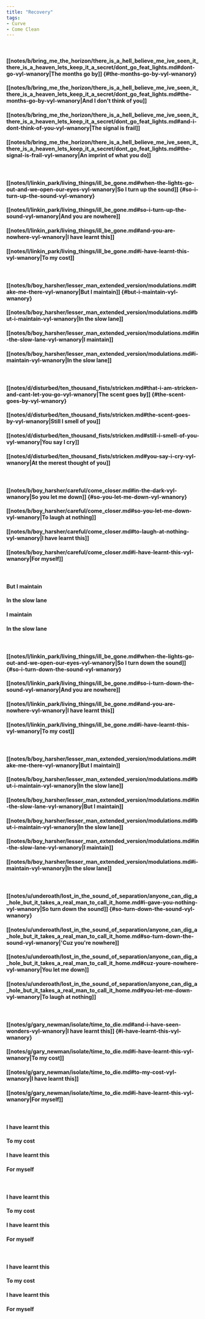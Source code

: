 ```yaml
---
title: "Recovery"
tags:
- Curve
- Come Clean
---
```

&nbsp;
#### [[notes/b/bring_me_the_horizon/there_is_a_hell_believe_me_ive_seen_it_there_is_a_heaven_lets_keep_it_a_secret/dont_go_feat_lights.md#dont-go-vyl-wnanory|The months go by]] {#the-months-go-by-vyl-wnanory}
#### [[notes/b/bring_me_the_horizon/there_is_a_hell_believe_me_ive_seen_it_there_is_a_heaven_lets_keep_it_a_secret/dont_go_feat_lights.md#the-months-go-by-vyl-wnanory|And I don't think of you]]
#### [[notes/b/bring_me_the_horizon/there_is_a_hell_believe_me_ive_seen_it_there_is_a_heaven_lets_keep_it_a_secret/dont_go_feat_lights.md#and-i-dont-think-of-you-vyl-wnanory|The signal is frail]]
#### [[notes/b/bring_me_the_horizon/there_is_a_hell_believe_me_ive_seen_it_there_is_a_heaven_lets_keep_it_a_secret/dont_go_feat_lights.md#the-signal-is-frail-vyl-wnanory|An imprint of what you do]]
&nbsp;
#### [[notes/l/linkin_park/living_things/ill_be_gone.md#when-the-lights-go-out-and-we-open-our-eyes-vyl-wnanory|So I turn up the sound]] {#so-i-turn-up-the-sound-vyl-wnanory}
#### [[notes/l/linkin_park/living_things/ill_be_gone.md#so-i-turn-up-the-sound-vyl-wnanory|And you are nowhere]]
#### [[notes/l/linkin_park/living_things/ill_be_gone.md#and-you-are-nowhere-vyl-wnanory|I have learnt this]]
#### [[notes/l/linkin_park/living_things/ill_be_gone.md#i-have-learnt-this-vyl-wnanory|To my cost]]
&nbsp;
#### [[notes/b/boy_harsher/lesser_man_extended_version/modulations.md#take-me-there-vyl-wnanory|But I maintain]] {#but-i-maintain-vyl-wnanory}
#### [[notes/b/boy_harsher/lesser_man_extended_version/modulations.md#but-i-maintain-vyl-wnanory|In the slow lane]]
#### [[notes/b/boy_harsher/lesser_man_extended_version/modulations.md#in-the-slow-lane-vyl-wnanory|I maintain]]
#### [[notes/b/boy_harsher/lesser_man_extended_version/modulations.md#i-maintain-vyl-wnanory|In the slow lane]]
&nbsp;
#### [[notes/d/disturbed/ten_thousand_fists/stricken.md#that-i-am-stricken-and-cant-let-you-go-vyl-wnanory|The scent goes by]] {#the-scent-goes-by-vyl-wnanory}
#### [[notes/d/disturbed/ten_thousand_fists/stricken.md#the-scent-goes-by-vyl-wnanory|Still I smell of you]]
#### [[notes/d/disturbed/ten_thousand_fists/stricken.md#still-i-smell-of-you-vyl-wnanory|You say I cry]]
#### [[notes/d/disturbed/ten_thousand_fists/stricken.md#you-say-i-cry-vyl-wnanory|At the merest thought of you]]
&nbsp;
#### [[notes/b/boy_harsher/careful/come_closer.md#in-the-dark-vyl-wnanory|So you let me down]] {#so-you-let-me-down-vyl-wnanory}
#### [[notes/b/boy_harsher/careful/come_closer.md#so-you-let-me-down-vyl-wnanory|To laugh at nothing]]
#### [[notes/b/boy_harsher/careful/come_closer.md#to-laugh-at-nothing-vyl-wnanory|I have learnt this]]
#### [[notes/b/boy_harsher/careful/come_closer.md#i-have-learnt-this-vyl-wnanory|For myself]]
&nbsp;
#### But I maintain
#### In the slow lane
#### I maintain
#### In the slow lane
&nbsp;
#### [[notes/l/linkin_park/living_things/ill_be_gone.md#when-the-lights-go-out-and-we-open-our-eyes-vyl-wnanory|So I turn down the sound]] {#so-i-turn-down-the-sound-vyl-wnanory}
#### [[notes/l/linkin_park/living_things/ill_be_gone.md#so-i-turn-down-the-sound-vyl-wnanory|And you are nowhere]]
#### [[notes/l/linkin_park/living_things/ill_be_gone.md#and-you-are-nowhere-vyl-wnanory|I have learnt this]]
#### [[notes/l/linkin_park/living_things/ill_be_gone.md#i-have-learnt-this-vyl-wnanory|To my cost]]
&nbsp;
#### [[notes/b/boy_harsher/lesser_man_extended_version/modulations.md#take-me-there-vyl-wnanory|But I maintain]]
#### [[notes/b/boy_harsher/lesser_man_extended_version/modulations.md#but-i-maintain-vyl-wnanory|In the slow lane]]
#### [[notes/b/boy_harsher/lesser_man_extended_version/modulations.md#in-the-slow-lane-vyl-wnanory|But I maintain]]
#### [[notes/b/boy_harsher/lesser_man_extended_version/modulations.md#but-i-maintain-vyl-wnanory|In the slow lane]]
#### [[notes/b/boy_harsher/lesser_man_extended_version/modulations.md#in-the-slow-lane-vyl-wnanory|I maintain]]
#### [[notes/b/boy_harsher/lesser_man_extended_version/modulations.md#i-maintain-vyl-wnanory|In the slow lane]]
&nbsp;
#### [[notes/u/underoath/lost_in_the_sound_of_separation/anyone_can_dig_a_hole_but_it_takes_a_real_man_to_call_it_home.md#i-gave-you-nothing-vyl-wnanory|So turn down the sound]] {#so-turn-down-the-sound-vyl-wnanory}
#### [[notes/u/underoath/lost_in_the_sound_of_separation/anyone_can_dig_a_hole_but_it_takes_a_real_man_to_call_it_home.md#so-turn-down-the-sound-vyl-wnanory|'Cuz you're nowhere]]
#### [[notes/u/underoath/lost_in_the_sound_of_separation/anyone_can_dig_a_hole_but_it_takes_a_real_man_to_call_it_home.md#cuz-youre-nowhere-vyl-wnanory|You let me down]]
#### [[notes/u/underoath/lost_in_the_sound_of_separation/anyone_can_dig_a_hole_but_it_takes_a_real_man_to_call_it_home.md#you-let-me-down-vyl-wnanory|To laugh at nothing]]
&nbsp;
#### [[notes/g/gary_newman/isolate/time_to_die.md#and-i-have-seen-wonders-vyl-wnanory|I have learnt this]] {#i-have-learnt-this-vyl-wnanory}
#### [[notes/g/gary_newman/isolate/time_to_die.md#i-have-learnt-this-vyl-wnanory|To my cost]]
#### [[notes/g/gary_newman/isolate/time_to_die.md#to-my-cost-vyl-wnanory|I have learnt this]]
#### [[notes/g/gary_newman/isolate/time_to_die.md#i-have-learnt-this-vyl-wnanory|For myself]]
&nbsp;
#### I have learnt this
#### To my cost
#### I have learnt this
#### For myself
&nbsp;
#### I have learnt this
#### To my cost
#### I have learnt this
#### For myself
&nbsp;
#### I have learnt this
#### To my cost
#### I have learnt this
#### For myself
